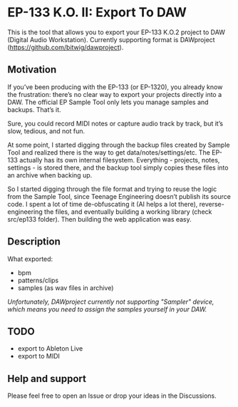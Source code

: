 # EP-133 K.O. II: Export To DAW

This is the tool that allows you to export your EP-133 K.O.2 project to DAW (Digital Audio Workstation).
Currently supporting format is DAWproject (https://github.com/bitwig/dawproject).

## Motivation

If you’ve been producing with the EP-133 (or EP-1320), you already know the frustration: there’s no clear way to export your projects directly into a DAW.
The official EP Sample Tool only lets you manage samples and backups. That’s it.

Sure, you could record MIDI notes or capture audio track by track, but it’s slow, tedious, and not fun.

At some point, I started digging through the backup files created by Sample Tool and realized there is the way to get data/notes/settings/etc. The EP-133 actually has its own internal filesystem. Everything - projects, notes, settings - is stored there, and the backup tool simply copies these files into an archive when backing up.

So I started digging through the file format and trying to reuse the logic from the Sample Tool, since Teenage Engineering doesn’t publish its source code.
I spent a lot of time de-obfuscating it (AI helps a lot there), reverse-engineering the files, and eventually building a working library (check src/ep133 folder).
Then building the web application was easy.

## Description

What exported:
- bpm
- patterns/clips
- samples (as wav files in archive)

*Unfortunately, DAWproject currently not supporting "Sampler" device, which means you need to assign the samples yourself in your DAW.*

## TODO
- export to Ableton Live
- export to MIDI


## Help and support

Please feel free to open an Issue or drop your ideas in the Discussions.
